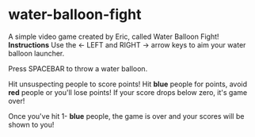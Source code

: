 # water-balloon-fight
A simple video game created by Eric, called Water Balloon Fight!
**Instructions**
Use the ← LEFT and RIGHT → arrow keys to aim your water balloon launcher.

Press SPACEBAR to throw a water balloon.

Hit unsuspecting people to score points! Hit **blue** people for points, avoid **red** people or you'll lose points! If your score drops below zero, it's game over!

Once you've hit 1- **blue** people, the game is over and your scores will be shown to you!
